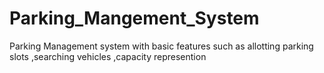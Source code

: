 # Parking_Mangement_System
Parking Management system with basic features such as allotting parking slots ,searching vehicles ,capacity represention
